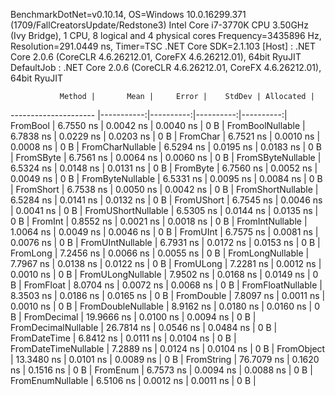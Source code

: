 
BenchmarkDotNet=v0.10.14, OS=Windows 10.0.16299.371 (1709/FallCreatorsUpdate/Redstone3)
Intel Core i7-3770K CPU 3.50GHz (Ivy Bridge), 1 CPU, 8 logical and 4 physical cores
Frequency=3435896 Hz, Resolution=291.0449 ns, Timer=TSC
.NET Core SDK=2.1.103
  [Host]     : .NET Core 2.0.6 (CoreCLR 4.6.26212.01, CoreFX 4.6.26212.01), 64bit RyuJIT
  DefaultJob : .NET Core 2.0.6 (CoreCLR 4.6.26212.01, CoreFX 4.6.26212.01), 64bit RyuJIT


               Method |       Mean |     Error |    StdDev | Allocated |
--------------------- |-----------:|----------:|----------:|----------:|
             FromBool |  6.7550 ns | 0.0042 ns | 0.0040 ns |       0 B |
     FromBoolNullable |  6.7838 ns | 0.0229 ns | 0.0203 ns |       0 B |
             FromChar |  6.7521 ns | 0.0010 ns | 0.0008 ns |       0 B |
     FromCharNullable |  6.5294 ns | 0.0195 ns | 0.0183 ns |       0 B |
            FromSByte |  6.7561 ns | 0.0064 ns | 0.0060 ns |       0 B |
    FromSByteNullable |  6.5324 ns | 0.0148 ns | 0.0131 ns |       0 B |
             FromByte |  6.7560 ns | 0.0052 ns | 0.0049 ns |       0 B |
     FromByteNullable |  6.5331 ns | 0.0095 ns | 0.0084 ns |       0 B |
            FromShort |  6.7538 ns | 0.0050 ns | 0.0042 ns |       0 B |
    FromShortNullable |  6.5284 ns | 0.0141 ns | 0.0132 ns |       0 B |
           FromUShort |  6.7545 ns | 0.0046 ns | 0.0041 ns |       0 B |
   FromUShortNullable |  6.5305 ns | 0.0144 ns | 0.0135 ns |       0 B |
              FromInt |  0.8552 ns | 0.0021 ns | 0.0018 ns |       0 B |
      FromIntNullable |  1.0064 ns | 0.0049 ns | 0.0046 ns |       0 B |
             FromUInt |  6.7575 ns | 0.0081 ns | 0.0076 ns |       0 B |
     FromUIntNullable |  6.7931 ns | 0.0172 ns | 0.0153 ns |       0 B |
             FromLong |  7.2456 ns | 0.0066 ns | 0.0055 ns |       0 B |
     FromLongNullable |  7.7967 ns | 0.0138 ns | 0.0122 ns |       0 B |
            FromULong |  7.2281 ns | 0.0012 ns | 0.0010 ns |       0 B |
    FromULongNullable |  7.9502 ns | 0.0168 ns | 0.0149 ns |       0 B |
            FromFloat |  8.0704 ns | 0.0072 ns | 0.0068 ns |       0 B |
    FromFloatNullable |  8.3503 ns | 0.0186 ns | 0.0165 ns |       0 B |
           FromDouble |  7.8097 ns | 0.0011 ns | 0.0010 ns |       0 B |
   FromDoubleNullable |  8.9162 ns | 0.0180 ns | 0.0160 ns |       0 B |
          FromDecimal | 19.9666 ns | 0.0100 ns | 0.0094 ns |       0 B |
  FromDecimalNullable | 26.7814 ns | 0.0546 ns | 0.0484 ns |       0 B |
         FromDateTime |  6.8412 ns | 0.0111 ns | 0.0104 ns |       0 B |
 FromDateTimeNullable |  7.2889 ns | 0.0124 ns | 0.0104 ns |       0 B |
           FromObject | 13.3480 ns | 0.0101 ns | 0.0089 ns |       0 B |
           FromString | 76.7079 ns | 0.1620 ns | 0.1516 ns |       0 B |
             FromEnum |  6.7573 ns | 0.0094 ns | 0.0088 ns |       0 B |
     FromEnumNullable |  6.5106 ns | 0.0012 ns | 0.0011 ns |       0 B |

